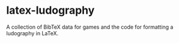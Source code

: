 # latex-ludography
A collection of BibTeX data for games and the code for formatting a ludography in LaTeX.
